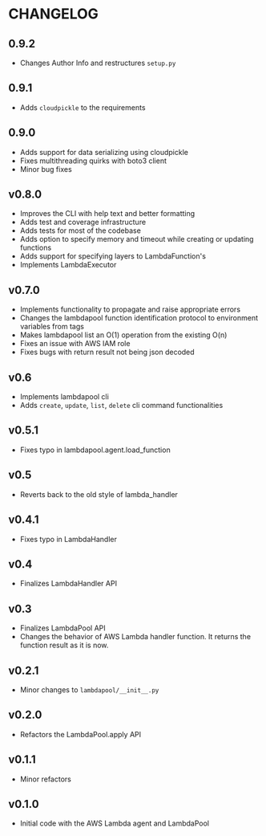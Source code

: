 # CHANGELOG

## 0.9.2

- Changes Author Info and restructures `setup.py`

## 0.9.1

- Adds `cloudpickle` to the requirements

## 0.9.0

- Adds support for data serializing using cloudpickle
- Fixes multithreading quirks with boto3 client
- Minor bug fixes

## v0.8.0

- Improves the CLI with help text and better formatting
- Adds test and coverage infrastructure
- Adds tests for most of the codebase
- Adds option to specify memory and timeout while creating or updating functions
- Adds support for specifying layers to LambdaFunction's
- Implements LambdaExecutor

## v0.7.0

- Implements functionality to propagate and raise appropriate errors
- Changes the lambdapool function identification protocol to environment variables from tags
- Makes lambdapool list an O(1) operation from the existing O(n)
- Fixes an issue with AWS IAM role
- Fixes bugs with return result not being json decoded

## v0.6

- Implements lambdapool cli
- Adds `create`, `update`, `list`, `delete` cli command functionalities


## v0.5.1

- Fixes typo in lambdapool.agent.load_function

## v0.5

- Reverts back to the old style of lambda_handler

## v0.4.1

- Fixes typo in LambdaHandler

## v0.4

- Finalizes LambdaHandler API

## v0.3

- Finalizes LambdaPool API
- Changes the behavior of AWS Lambda handler function. It returns the function result as it is now.

## v0.2.1

- Minor changes to `lambdapool/__init__.py`

## v0.2.0

- Refactors the LambdaPool.apply API

## v0.1.1

- Minor refactors

## v0.1.0

- Initial code with the AWS Lambda agent and LambdaPool

